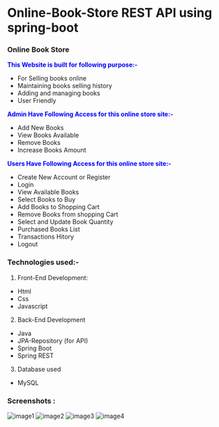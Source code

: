 # Online-Book-Store REST API using spring-boot
### Online Book Store
<span style="color:blue">**This Website is built for following purpose:-**</span>
- For Selling books online
- Maintaining books selling history
- Adding and managing books
- User Friendly

<span style="color:blue">**Admin Have Following Access for this online store site:-**</span>
- Add New Books
- View Books Available
- Remove Books
- Increase Books Amount

<span style="color:blue">**Users Have Following Access for this online store site:-**</span>
- Create New Account or Register
- Login
- View Available Books
- Select Books to Buy
- Add Books to Shopping Cart
- Remove Books from shopping Cart
- Select and Update Book Quantity
- Purchased Books List
- Transactions Hitory
- Logout

### Technologies used:-
1. Front-End Development:
- Html
- Css
- Javascript

2. Back-End Development
- Java
- JPA-Repository (for API)
- Spring Boot
- Spring REST

3. Database used
- MySQL

### Screenshots :
![image1](https://github.com/user-attachments/assets/2de09177-e08e-4e0a-b75d-018f25b80af0)
![image2](https://github.com/user-attachments/assets/0bce99f1-86ca-4ea9-b936-60ad1d0f85cc)
![image3](https://github.com/user-attachments/assets/f1b09d74-6073-441c-9c4e-3da688281cdc)
![image4](https://github.com/user-attachments/assets/007b04e3-388e-4560-aa18-9087456d0695)

